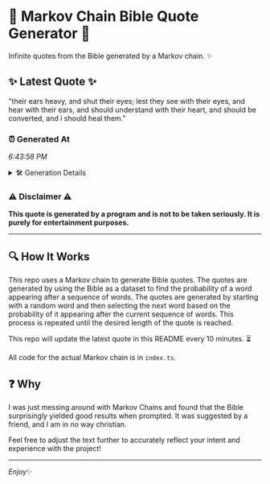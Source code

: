 # 📖 Markov Chain Bible Quote Generator 📖

Infinite quotes from the Bible generated by a Markov chain. ✨

## ✨ Latest Quote ✨
"their ears heavy, and shut their eyes; lest they see with their eyes, and hear with their ears, and should understand with their heart, and should be converted, and i should heal them."

### ⏰ Generated At
*6:43:58 PM*

<details>
    <summary>🛠️ Generation Details</summary>
    <p>
        <strong>🌱 Seed:</strong> their<br>
        <strong>🔄 Iterations:</strong> 32<br>
        <strong>📜 Context History:</strong><br>[ their ]: ears<br>[ their, ears ]: heavy,<br>[ their, ears, heavy, ]: and<br>[ their, ears, heavy,, and ]: shut<br>[ their, ears, heavy,, and, shut ]: their<br>[ their, ears, heavy,, and, shut, their ]: eyes;<br>[ ears, heavy,, and, shut, their, eyes; ]: lest<br>[ heavy,, and, shut, their, eyes;, lest ]: they<br>[ and, shut, their, eyes;, lest, they ]: see<br>[ shut, their, eyes;, lest, they, see ]: with<br>[ their, eyes;, lest, they, see, with ]: their<br>[ eyes;, lest, they, see, with, their ]: eyes,<br>[ lest, they, see, with, their, eyes, ]: and<br>[ they, see, with, their, eyes,, and ]: hear<br>[ see, with, their, eyes,, and, hear ]: with<br>[ with, their, eyes,, and, hear, with ]: their<br>[ their, eyes,, and, hear, with, their ]: ears,<br>[ eyes,, and, hear, with, their, ears, ]: and<br>[ and, hear, with, their, ears,, and ]: should<br>[ hear, with, their, ears,, and, should ]: understand<br>[ with, their, ears,, and, should, understand ]: with<br>[ their, ears,, and, should, understand, with ]: their<br>[ ears,, and, should, understand, with, their ]: heart,<br>[ and, should, understand, with, their, heart, ]: and<br>[ should, understand, with, their, heart,, and ]: should<br>[ understand, with, their, heart,, and, should ]: be<br>[ with, their, heart,, and, should, be ]: converted,<br>[ their, heart,, and, should, be, converted, ]: and<br>[ heart,, and, should, be, converted,, and ]: i<br>[ and, should, be, converted,, and, i ]: should<br>[ should, be, converted,, and, i, should ]: heal<br>[ be, converted,, and, i, should, heal ]: them.<br>
    </p>
</details>

### ⚠️ Disclaimer ⚠️
**This quote is generated by a program and is not to be taken seriously. It is purely for entertainment purposes.**

---

## 🔍 How It Works

This repo uses a Markov chain to generate Bible quotes. The quotes are generated by using the Bible as a dataset to find the probability of a word appearing after a sequence of words. The quotes are generated by starting with a random word and then selecting the next word based on the probability of it appearing after the current sequence of words. This process is repeated until the desired length of the quote is reached.

This repo will update the latest quote in this README every 10 minutes. ⏳

All code for the actual Markov chain is in `index.ts`.

## ❓ Why

I was just messing around with Markov Chains and found that the Bible surprisingly yielded good results when prompted. 
It was suggested by a friend, and I am in no way christian.

Feel free to adjust the text further to accurately reflect your intent and experience with the project!

---

*Enjoy*✨
